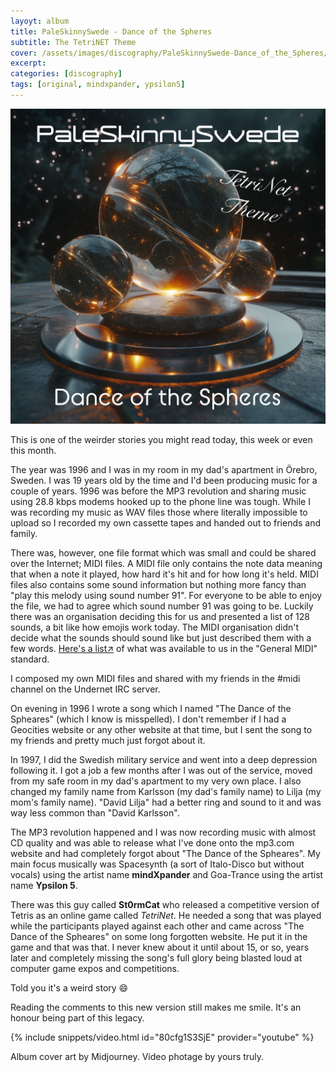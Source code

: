 ```yaml
---
layoyt: album
title: PaleSkinnySwede - Dance of the Spheres
subtitle: The TetriNET Theme
cover: /assets/images/discography/PaleSkinnySwede-Dance_of_the_Spheres/PaleSkinnySwede_-_Dance_of_the_Spheres.png
excerpt: 
categories: [discography]
tags: [original, mindxpander, ypsilon5]
---
```


![PaleSkinnySwede - Dance of the Spheres](/assets/images/discography/PaleSkinnySwede-Dance_of_the_Spheres/PaleSkinnySwede_-_Dance_of_the_Spheres.png)

This is one of the weirder stories you might read today, this week or even this month.

The year was 1996 and I was in my room in my dad's apartment in Örebro, Sweden. I was 19 years old by the time and I'd been producing music for a couple of years. 1996 was before the MP3 revolution and sharing music using 28.8 kbps modems hooked up to the phone line was tough. While I was recording my music as WAV files those where literally impossible to upload so I recorded my own cassette tapes and handed out to friends and family.

There was, however, one file format which was small and could be shared over the Internet; MIDI files. A MIDI file only contains the note data meaning that when a note it played, how hard it's hit and for how long it's held. MIDI files also contains some sound information but nothing more fancy than "play this melody using sound number 91". For everyone to be able to enjoy the file, we had to agree which sound number 91 was going to be. Luckily there was an organisation deciding this for us and presented a list of 128 sounds, a bit like how emojis work today. The MIDI organisation didn't decide what the sounds should sound like but just described them with a few words. [Here's a list↗](midi.org/specifications-old/item/gm-level-1-sound-set) of what was available to us in the "General MIDI" standard.

I composed my own MIDI files and shared with my friends in the #midi channel on the Undernet IRC server.

On evening in 1996 I wrote a song which I named "The Dance of the Spheares" (which I know is misspelled). I don't remember if I had a Geocities website or any other website at that time, but I sent the song to my friends and pretty much just forgot about it.

In 1997, I did the Swedish military service and went into a deep depression following it. I got a job a few months after I was out of the service, moved from my safe room in my dad's apartment to my very own place. I also changed my family name from Karlsson (my dad's family name) to Lilja (my mom's family name). "David Lilja" had a better ring and sound to it and was way less common than "David Karlsson".

The MP3 revolution happened and I was now recording music with almost CD quality and was able to release what I've done onto the mp3.com website and had completely forgot about "The Dance of the Spheares". My main focus musically was Spacesynth (a sort of Italo-Disco but without vocals) using the artist name **mindXpander** and Goa-Trance using the artist name **Ypsilon 5**.

There was this guy called **St0rmCat** who released a competitive version of Tetris as an online game called *TetriNet*. He needed a song that was played while the participants played against each other and came across "The Dance of the Spheares" on some long forgotten website. He put it in the game and that was that. I never knew about it until about 15, or so, years later and completely missing the song's full glory being blasted loud at computer game expos and competitions.

Told you it's a weird story 😄

Reading the comments to this new version still makes me smile. It's an honour being part of this legacy.

{% include snippets/video.html id="80cfg1S3SjE" provider="youtube" %}

Album cover art by Midjourney.
Video photage by yours truly.